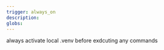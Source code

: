 ```yaml
---
trigger: always_on
description:
globs:
---
```


always activate local .venv before exdcuting any commands
